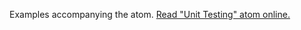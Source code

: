 

Examples accompanying the atom.
[Read "Unit Testing" atom online.](https://stepik.org/lesson/350669/step/1)
